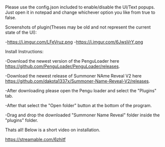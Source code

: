 Please use the config.json included to enable/disable the UI/Text popups. Just open it in notepad and change whichever option you like from true to false.

Screenshots of plugin(Theses may be old and not represent the current state of the UI):

-https://i.imgur.com/LFeVruz.png
-https://i.imgur.com/6JwsVrY.png

Install Instructions:

-Download the newest version of the PenguLoader here https://github.com/PenguLoader/PenguLoader/releases.

-Download the newest release of Summoner NAme Reveal V2 here https://github.com/dakota1337x/Summoner-Name-Reveal-V2/releases.

-After downloading please open the Pengu loader and select the "Plugins" tab.

-After that select the "Open folder" button at the bottom of the program.

-Drag and drop the downloaded "Summoner Name Reveal" folder inside the "plugins" folder.

Thats all! Below is a short video on installation.

https://streamable.com/6zhitf
